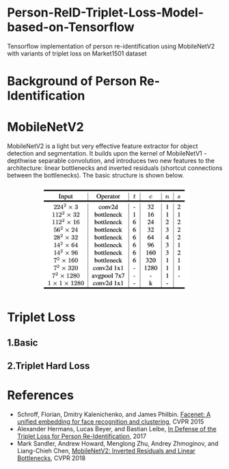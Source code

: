 # Person-ReID-Triplet-Loss-Model-based-on-Tensorflow
Tensorflow implementation of person re-identification using MobileNetV2 with variants of triplet loss on Market1501 dataset
# Background of Person Re-Identification

# MobileNetV2
MobileNetV2 is a light but very effective feature extractor for object detection and segmentation. It builds upon the kernel of MobileNetV1 - depthwise separable convolution, and introduces two new features to the architecture: linear bottlenecks and inverted residuals (shortcut connections between the bottlenecks). The basic structure is shown below.

<div align=center><img src="https://github.com/Mu-ING/Person-ReID-Triplet-Loss-Model-based-on-Tensorflow/blob/master/Photos/MobileNetV2%20Architecture.jpg" width="350" height="250"></div> 

# Triplet Loss
## 1.Basic
## 2.Triplet Hard Loss

# References
- Schroff, Florian, Dmitry Kalenichenko, and James Philbin. [Facenet: A unified embedding for face recognition and clustering](https://arxiv.org/abs/1503.03832), CVPR 2015  
- Alexander Hermans, Lucas Beyer, and Bastian Leibe, [In Defense of the Triplet Loss for Person Re-Identification](https://arxiv.org/abs/1703.07737), 2017
- Mark Sandler, Andrew Howard, Menglong Zhu, Andrey Zhmoginov, and Liang-Chieh Chen, [MobileNetV2: Inverted Residuals and Linear Bottlenecks](https://arxiv.org/abs/1801.04381), CVPR 2018

